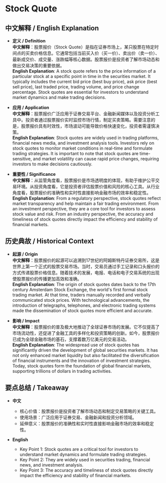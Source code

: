 # Stock Quote

## 中文解释 / English Explanation

* **定义 / Definition**  
  **中文解释**：股票报价（Stock Quote）是指在证券市场上，某只股票在特定时间点的买卖价格信息。它通常包括当前买入价（买一价）、卖出价（卖一价）、最新成交价、成交量、涨跌幅等核心数据。股票报价是投资者了解市场动态和做出交易决策的重要依据。  
  **English Explanation**: A stock quote refers to the price information of a particular stock at a specific point in time in the securities market. It typically includes the current bid price (best buy price), ask price (best sell price), last traded price, trading volume, and price change percentage. Stock quotes are essential for investors to understand market dynamics and make trading decisions.

* **应用 / Application**  
  **中文解释**：股票报价广泛应用于证券交易平台、金融新闻媒体以及投资分析工具中。投资者通过股票报价实时监控市场行情，制定买卖策略。需要注意的是，股票报价具有时效性，市场波动可能导致价格快速变化，投资者需谨慎决策。  
  **English Explanation**: Stock quotes are widely used in trading platforms, financial news media, and investment analysis tools. Investors rely on stock quotes to monitor market conditions in real-time and formulate trading strategies. It is important to note that stock quotes are time-sensitive, and market volatility can cause rapid price changes, requiring investors to make decisions cautiously.

* **重要性 / Significance**  
  **中文解释**：从监管角度看，股票报价是市场透明度的体现，有助于维护公平交易环境。从投资角度看，它是投资者评估股票价值和风险的核心工具。从行业角度看，股票报价的准确性和实时性直接影响金融市场的效率和稳定性。  
  **English Explanation**: From a regulatory perspective, stock quotes reflect market transparency and help maintain a fair trading environment. From an investment perspective, they are a core tool for investors to assess stock value and risk. From an industry perspective, the accuracy and timeliness of stock quotes directly impact the efficiency and stability of financial markets.

## 历史典故 / Historical Context

* **起源 / Origin**  
  **中文解释**：股票报价的起源可以追溯到17世纪的阿姆斯特丹证券交易所，这是世界上第一个正式的股票交易市场。当时，交易员通过手工记录和口头报价的方式传递股票价格信息。随着技术的发展，电报、电话和电子交易系统的出现使股票报价的传播更加高效和准确。  
  **English Explanation**: The origin of stock quotes dates back to the 17th century Amsterdam Stock Exchange, the world's first formal stock trading market. At that time, traders manually recorded and verbally communicated stock prices. With technological advancements, the introduction of telegraphs, telephones, and electronic trading systems made the dissemination of stock quotes more efficient and accurate.

* **影响 / Impact**  
  **中文解释**：股票报价的普及极大地推动了全球证券市场的发展。它不仅提高了市场流动性，还促进了金融工具的多样化和投资策略的创新。如今，股票报价已成为全球金融市场的基石，支撑着数万亿美元的交易活动。  
  **English Explanation**: The widespread use of stock quotes has significantly driven the development of global securities markets. It has not only enhanced market liquidity but also facilitated the diversification of financial instruments and the innovation of investment strategies. Today, stock quotes form the foundation of global financial markets, supporting trillions of dollars in trading activities.

## 要点总结 / Takeaway

* **中文**  
  - 核心价值：股票报价是投资者了解市场动态和制定交易策略的关键工具。  
  - 使用场景：广泛应用于证券交易、金融新闻和投资分析领域。  
  - 延伸意义：股票报价的准确性和实时性直接影响金融市场的效率和稳定性。  

* **English**  
  - Key Point 1: Stock quotes are a critical tool for investors to understand market dynamics and formulate trading strategies.  
  - Key Point 2: They are widely used in securities trading, financial news, and investment analysis.  
  - Key Point 3: The accuracy and timeliness of stock quotes directly impact the efficiency and stability of financial markets.